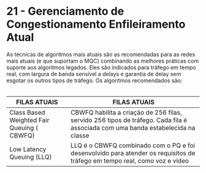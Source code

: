 # 21 - Gerenciamento de Congestionamento Enfileiramento Atual

As técnicas de algoritmos mais atuais são as recomendadas para as redes mais atuais (e que suportam o MQC) combinando as melhores práticas com suporte aos algoritmos legados. Eles são indicados para tráfego em tempo real, com largura de banda sensível a delays e garantia de delay sem esgotar os outros tipos de tráfego. Os algoritmos recomendados são: <br></br>

| FILAS ATUAIS                               | FILAS ATUAIS                                                                                                                    |
| ------------------------------------------ | --------------------------------------------------------------------------------------------------------------------------------|
| Class Based Weighted Fair Queuing ( CBWFQ) | CBWFQ habilita a criação de 256 filas, servido 256 tipos de tráfego. Cada fila é associada com uma banda estabelecida na classe |
| Low Latency Queuing (LLQ)                  | LLQ é o CBWFQ combinado com o PQ e foi desenvolvido para atender os requisitos de tráfego em tempo real, como voz e vídeo       |

